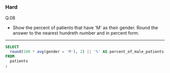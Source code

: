 ### Hard
Q.08  
* Show the percent of patients that have 'M' as their gender. Round the answer to the nearest hundreth number and in percent form.

---
```SQL
SELECT
  round(100 * avg(gender = 'M'), 2) || '%' AS percent_of_male_patients
FROM
  patients
;
```
